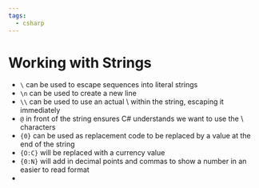 ```yaml
---
tags:
  - csharp
---
```

# Working with Strings

* `\` can be used to escape sequences into literal strings
* `\n` can be used to create a new line
* `\\` can be used to use an actual \ within the string, escaping it immediately
* `@` in front of the string ensures C# understands we want to use the \\ characters
* `{0}` can be used as replacement code to be replaced by a value at the end of the string
* `{O:C}` will be replaced with a currency value
* `{0:N}` will add in decimal points and commas to show a number in an easier to read format
* 